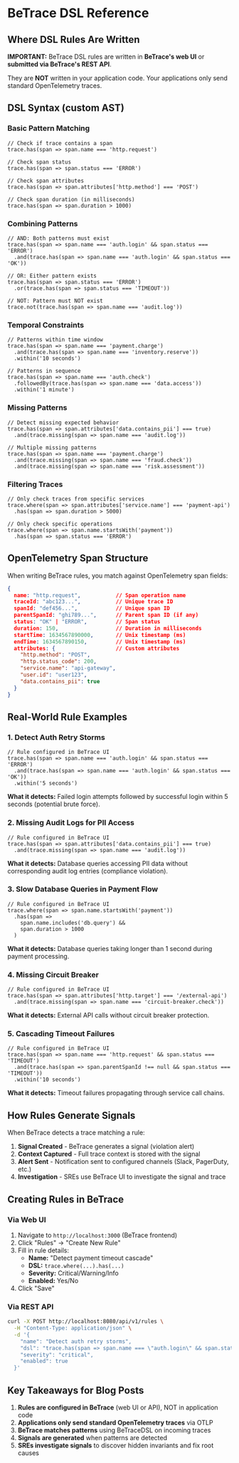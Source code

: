 # BeTrace DSL Reference

## Where DSL Rules Are Written

**IMPORTANT:** BeTrace DSL rules are written in **BeTrace's web UI** or **submitted via BeTrace's REST API**.

They are **NOT** written in your application code. Your applications only send standard OpenTelemetry traces.

## DSL Syntax (custom AST)

### Basic Pattern Matching

```BeTraceDSL
// Check if trace contains a span
trace.has(span => span.name === 'http.request')

// Check span status
trace.has(span => span.status === 'ERROR')

// Check span attributes
trace.has(span => span.attributes['http.method'] === 'POST')

// Check span duration (in milliseconds)
trace.has(span => span.duration > 1000)
```

### Combining Patterns

```BeTraceDSL
// AND: Both patterns must exist
trace.has(span => span.name === 'auth.login' && span.status === 'ERROR')
  .and(trace.has(span => span.name === 'auth.login' && span.status === 'OK'))

// OR: Either pattern exists
trace.has(span => span.status === 'ERROR')
  .or(trace.has(span => span.status === 'TIMEOUT'))

// NOT: Pattern must NOT exist
trace.not(trace.has(span => span.name === 'audit.log'))
```

### Temporal Constraints

```BeTraceDSL
// Patterns within time window
trace.has(span => span.name === 'payment.charge')
  .and(trace.has(span => span.name === 'inventory.reserve'))
  .within('10 seconds')

// Patterns in sequence
trace.has(span => span.name === 'auth.check')
  .followedBy(trace.has(span => span.name === 'data.access'))
  .within('1 minute')
```

### Missing Patterns

```BeTraceDSL
// Detect missing expected behavior
trace.has(span => span.attributes['data.contains_pii'] === true)
  .and(trace.missing(span => span.name === 'audit.log'))

// Multiple missing patterns
trace.has(span => span.name === 'payment.charge')
  .and(trace.missing(span => span.name === 'fraud.check'))
  .and(trace.missing(span => span.name === 'risk.assessment'))
```

### Filtering Traces

```BeTraceDSL
// Only check traces from specific services
trace.where(span => span.attributes['service.name'] === 'payment-api')
  .has(span => span.duration > 5000)

// Only check specific operations
trace.where(span => span.name.startsWith('payment'))
  .has(span => span.status === 'ERROR')
```

## OpenTelemetry Span Structure

When writing BeTrace rules, you match against OpenTelemetry span fields:

```json
{
  name: "http.request",           // Span operation name
  traceId: "abc123...",           // Unique trace ID
  spanId: "def456...",            // Unique span ID
  parentSpanId: "ghi789...",      // Parent span ID (if any)
  status: "OK" | "ERROR",         // Span status
  duration: 150,                  // Duration in milliseconds
  startTime: 1634567890000,       // Unix timestamp (ms)
  endTime: 1634567890150,         // Unix timestamp (ms)
  attributes: {                   // Custom attributes
    "http.method": "POST",
    "http.status_code": 200,
    "service.name": "api-gateway",
    "user.id": "user123",
    "data.contains_pii": true
  }
}
```

## Real-World Rule Examples

### 1. Detect Auth Retry Storms

```BeTraceDSL
// Rule configured in BeTrace UI
trace.has(span => span.name === 'auth.login' && span.status === 'ERROR')
  .and(trace.has(span => span.name === 'auth.login' && span.status === 'OK'))
  .within('5 seconds')
```

**What it detects:** Failed login attempts followed by successful login within 5 seconds (potential brute force).

### 2. Missing Audit Logs for PII Access

```BeTraceDSL
// Rule configured in BeTrace UI
trace.has(span => span.attributes['data.contains_pii'] === true)
  .and(trace.missing(span => span.name === 'audit.log'))
```

**What it detects:** Database queries accessing PII data without corresponding audit log entries (compliance violation).

### 3. Slow Database Queries in Payment Flow

```BeTraceDSL
// Rule configured in BeTrace UI
trace.where(span => span.name.startsWith('payment'))
  .has(span =>
    span.name.includes('db.query') &&
    span.duration > 1000
  )
```

**What it detects:** Database queries taking longer than 1 second during payment processing.

### 4. Missing Circuit Breaker

```BeTraceDSL
// Rule configured in BeTrace UI
trace.has(span => span.attributes['http.target'] === '/external-api')
  .and(trace.missing(span => span.name === 'circuit-breaker.check'))
```

**What it detects:** External API calls without circuit breaker protection.

### 5. Cascading Timeout Failures

```BeTraceDSL
// Rule configured in BeTrace UI
trace.has(span => span.name === 'http.request' && span.status === 'TIMEOUT')
  .and(trace.has(span => span.parentSpanId !== null && span.status === 'TIMEOUT'))
  .within('10 seconds')
```

**What it detects:** Timeout failures propagating through service call chains.

## How Rules Generate Signals

When BeTrace detects a trace matching a rule:

1. **Signal Created** - BeTrace generates a signal (violation alert)
2. **Context Captured** - Full trace context is stored with the signal
3. **Alert Sent** - Notification sent to configured channels (Slack, PagerDuty, etc.)
4. **Investigation** - SREs use BeTrace UI to investigate the signal and trace

## Creating Rules in BeTrace

### Via Web UI

1. Navigate to `http://localhost:3000` (BeTrace frontend)
2. Click "Rules" → "Create New Rule"
3. Fill in rule details:
   - **Name:** "Detect payment timeout cascade"
   - **DSL:** `trace.where(...).has(...)`
   - **Severity:** Critical/Warning/Info
   - **Enabled:** Yes/No
4. Click "Save"

### Via REST API

```bash
curl -X POST http://localhost:8080/api/v1/rules \
  -H "Content-Type: application/json" \
  -d '{
    "name": "Detect auth retry storms",
    "dsl": "trace.has(span => span.name === \"auth.login\" && span.status === \"ERROR\").and(trace.has(span => span.name === \"auth.login\" && span.status === \"OK\")).within(\"5 seconds\")",
    "severity": "critical",
    "enabled": true
  }'
```

## Key Takeaways for Blog Posts

1. **Rules are configured in BeTrace** (web UI or API), NOT in application code
2. **Applications only send standard OpenTelemetry traces** via OTLP
3. **BeTrace matches patterns** using BeTraceDSL on incoming traces
4. **Signals are generated** when patterns are detected
5. **SREs investigate signals** to discover hidden invariants and fix root causes
